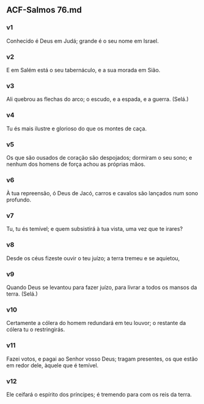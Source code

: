 ## ACF-Salmos 76.md
### v1
 Conhecido é Deus em Judá; grande é o seu nome em Israel.
### v2
 E em Salém está o seu tabernáculo, e a sua morada em Sião.
### v3
 Ali quebrou as flechas do arco; o escudo, e a espada, e a guerra. (Selá.)
### v4
 Tu és mais ilustre e glorioso do que os montes de caça.
### v5
 Os que são ousados de coração são despojados; dormiram o seu sono; e nenhum dos homens de força achou as próprias mãos.
### v6
 À tua repreensão, ó Deus de Jacó, carros e cavalos são lançados num sono profundo.
### v7
 Tu, tu és temível; e quem subsistirá à tua vista, uma vez que te irares?
### v8
 Desde os céus fizeste ouvir o teu juízo; a terra tremeu e se aquietou,
### v9
 Quando Deus se levantou para fazer juízo, para livrar a todos os mansos da terra. (Selá.)
### v10
 Certamente a cólera do homem redundará em teu louvor; o restante da cólera tu o restringirás.
### v11
 Fazei votos, e pagai ao Senhor vosso Deus; tragam presentes, os que estão em redor dele, àquele que é temível.
### v12
 Ele ceifará o espírito dos príncipes; é tremendo para com os reis da terra.
